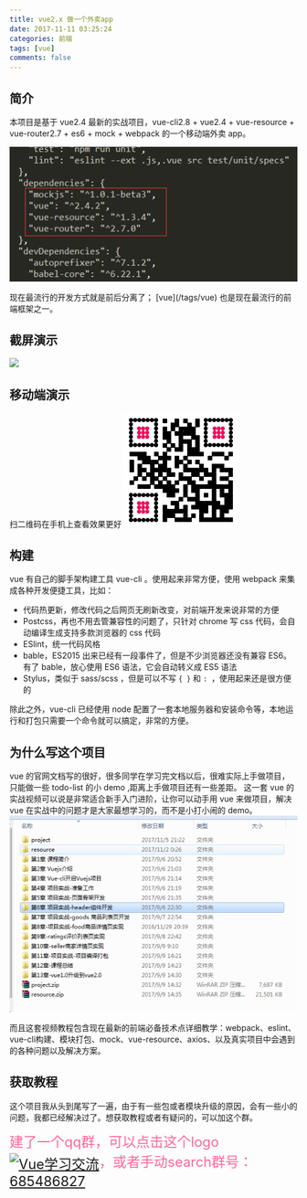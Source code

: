 ```yaml
---
title: vue2.x 做一个外卖app
date: 2017-11-11 03:25:24
categories: 前端
tags: [vue]
comments: false
---
```


## 简介

<p id="div-border-top-green">本项目是基于 vue2.4 最新的实战项目，vue-cli2.8 + vue2.4 + vue-resource + vue-router2.7 + es6 + mock + webpack 的一个移动端外卖 app。</p>

![](/images/vue-sell-1.png)

<p id="div-border-left-red">现在最流行的开发方式就是前后分离了；
[vue](/tags/vue) 也是现在最流行的前端框架之一。</p>

<!-- more -->

## 截屏演示
![](/images/vue-sell-3.gif)

## 移动端演示
扫二维码在手机上查看效果更好
![](/images/vue-sell-2.png)

## 构建
vue 有自己的脚手架构建工具 vue-cli 。使用起来非常方便，使用 webpack 来集成各种开发便捷工具，比如：
- 代码热更新，修改代码之后网页无刷新改变，对前端开发来说非常的方便
- Postcss，再也不用去管兼容性的问题了，只针对 chrome 写 css 代码，会自动编译生成支持多款浏览器的 css 代码
- ESlint，统一代码风格
- bable，ES2015 出来已经有一段事件了，但是不少浏览器还没有兼容 ES6。有了 bable，放心使用 ES6 语法，它会自动转义成 ES5 语法
- Stylus，类似于 sass/scss ，但是可以不写 `{ }` 和 `: `，使用起来还是很方便的

除此之外，vue-cli 已经使用 node 配置了一套本地服务器和安装命令等，本地运行和打包只需要一个命令就可以搞定，非常的方便。

## 为什么写这个项目
vue 的官网文档写的很好，很多同学在学习完文档以后，很难实际上手做项目，只能做一些 todo-list 的小 demo ,距离上手做项目还有一些差距。
这一套 vue 的实战视频可以说是非常适合新手入门进阶，让你可以动手用 vue 来做项目，解决 vue 在实战中的问题才是大家最想学习的，而不是小打小闹的 demo。
![](/images/vue-sell-5.png)

而且这套视频教程包含现在最新的前端必备技术点详细教学：webpack、eslint、vue-cli构建、模块打包、mock、vue-resource、axios、以及真实项目中会遇到的各种问题以及解决方案。

## 获取教程
这个项目我从头到尾写了一遍，由于有一些包或者模块升级的原因，会有一些小的问题，我都已经解决过了。想获取教程或者有疑问的，可以加这个群。

<font color="#f69" size="5">建了一个qq群，可以点击这个logo<a target="_blank" href="//shang.qq.com/wpa/qunwpa?idkey=32da7a18744756b0d8ffdd05b84999afecb5265dbad0fb119033e122abe803f3"><img border="0" width="150" src="https://neveryu.github.io/vue-tour/logo1.png" alt="Vue学习交流" title="Vue学习交流" style="vertical-align: middle"></a>，或者手动search群号：<a target="_blank" href="//shang.qq.com/wpa/qunwpa?idkey=32da7a18744756b0d8ffdd05b84999afecb5265dbad0fb119033e122abe803f3">685486827</a></font>
